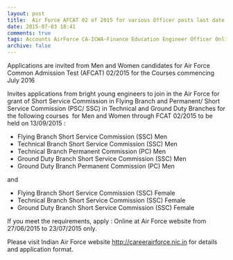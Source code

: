 ```yaml
---
layout: post
title:  Air Force AFCAT 02 of 2015 for various Officer posts last date 23rd July-2015
date: 2015-07-03 18:41
comments: true
tags: Accounts AirForce CA-ICWA-Finance Education Engineer Officer Online Pilot Technical
archive: false
---
```

Applications are invited from Men and Women candidates for Air Force Common Admission Test (AFCAT) 02/2015 for the Courses commencing July 2016 

Invites applications from bright young engineers to join in the Air Force for grant of Short Service Commission in Flying Branch and Permanent/ Short Service Commission (PSC/ SSC) in Technical and Ground Duty Branches for the following courses  for Men and Women through FCAT 02/2015 to be held on 13/09/2015 :

- Flying Branch Short Service Commission (SSC) Men 
- Technical Branch Short Service Commission (SSC) Men 
- Technical Branch Permanent Commission (PC) Men 
- Ground Duty Branch Short Service Commission (SSC) Men 
- Ground Duty Branch Permanent Commission (PC) Men 

and


- Flying Branch Short Service Commission (SSC) Female 
- Technical Branch Short Service Commission (SSC) Female 
- Ground Duty Branch Short Service Commission (SSC) Female 


If you meet the requirements, apply : Online at Air Force website from 27/06/2015 to 23/07/2015 only.

Please visit Indian Air Force website <http://careerairforce.nic.in> for details and application format.


